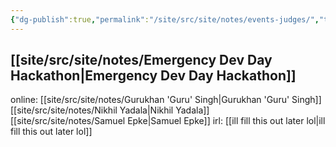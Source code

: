 ```yaml
---
{"dg-publish":true,"permalink":"/site/src/site/notes/events-judges/","tags":["oai-dev-day-builders","past-events"]}
---
```



[[site/src/site/notes/Emergency Dev Day Hackathon\|Emergency Dev Day Hackathon]]
---
online:
[[site/src/site/notes/Gurukhan 'Guru' Singh\|Gurukhan 'Guru' Singh]]
[[site/src/site/notes/Nikhil Yadala\|Nikhil Yadala]]
[[site/src/site/notes/Samuel Epke\|Samuel Epke]]
irl:
[[ill fill this out later lol\|ill fill this out later lol]]

